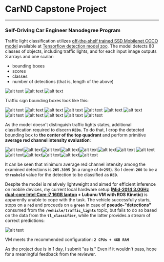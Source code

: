 [//]: # (Image References)

[elephant]: ./imgs/detection_elephant.png "elephant"
[red]: ./imgs/detection_red.png "red"
[green]: ./imgs/detection_green.png "green"
[crop0]: ./imgs/crop0.png "crop"
[crop1]: ./imgs/crop1.png "crop"
[crop2]: ./imgs/crop2.png "crop"
[crop3]: ./imgs/crop3.png "crop"
[crop4]: ./imgs/crop4.png "crop"
[crop5]: ./imgs/crop5.png "crop"
[crop6]: ./imgs/crop6.png "crop"
[crop7]: ./imgs/crop7.png "crop"
[crop8]: ./imgs/crop8.png "crop"
[crop9]: ./imgs/crop9.png "crop"
[crop10]: ./imgs/crop10.png "crop"
[crop11]: ./imgs/crop11.png "crop"
[roi0]: ./imgs/roi0.png "crop"
[roi1]: ./imgs/roi1.png "crop"
[roi2]: ./imgs/roi2.png "crop"
[roi3]: ./imgs/roi3.png "crop"
[roi4]: ./imgs/roi4.png "crop"
[roi5]: ./imgs/roi5.png "crop"
[roi6]: ./imgs/roi6.png "crop"
[roi7]: ./imgs/roi7.png "crop"
[roi8]: ./imgs/roi8.png "crop"
[roi9]: ./imgs/roi9.png "crop"
[roi10]: ./imgs/roi10.png "crop"
[roi11]: ./imgs/roi11.png "crop"
[roi12]: ./imgs/roi12.png "crop"
[screen]: ./imgs/screen.png "not moving while detected"

# CarND Capstone Project
---
### Self-Driving Car Engineer Nanodegree Program

Traffic light classification utilizes [off-the-shelf trained SSD Mobilenet COCO model](http://download.tensorflow.org/models/object_detection/ssd_mobilenet_v1_coco_2017_11_17.tar.gz) available at
[Tensorflow detection model zoo](https://github.com/tensorflow/models/blob/master/research/object_detection/g3doc/detection_model_zoo.md#tensorflow-detection-model-zoo). The model detects 80 classes of objects, including traffic lights, and for each input image outputs 3 arrays and one scalar:
* bounding boxes
* scores
* classes
* number of detections (that is, length of the above)

![alt text][elephant] ![alt text][red] ![alt text][green]

Traffic sign bounding boxes look like this:

![alt text][crop0] ![alt text][crop1] ![alt text][crop2] ![alt text][crop3] ![alt text][crop4] ![alt text][crop5]
![alt text][crop6] ![alt text][crop7] ![alt text][crop8] ![alt text][crop9] ![alt text][crop10] ![alt text][crop11]

As the model doesn't distinguish traffic lights states, additional classification required to discern **`REDs`**.
To do that, I crop the detected bounding box to **the center of the top quadrant** and perform primitive **average red channel intensity evaluation**:

![alt text][roi0]![alt text][roi1]![alt text][roi2]![alt text][roi3]![alt text][roi4]![alt text][roi5]![alt text][roi6]
![alt text][roi7]![alt text][roi8]![alt text][roi9]![alt text][roi10]![alt text][roi11]![alt text][roi12]

It can be seen that minimum average red channel intensity among the examined detections is **`205.3095`** (in a range of **`0÷255`**). So I deem **`200`** to be a **`threshold`** value for the detection to be classified as **`RED`**.

Despite the model is relatively lightweight and aimed for efficient inference on mobile devices, my current local hardware setup **([Mid-2014 3.0GHz dual-core Intel Core i7 16GB laptop](https://support.apple.com/kb/SP703?locale=en_US&viewlocale=en_US) + Lubunu VM with ROS Kinetic)** is apparently unable to cope with the task. The vehicle successfully starts, stops on a **`red`** and proceeds on a **`green`** in case of **pseudo-"detections"** consumed from the **`/vehicle/traffic_lights`** topic, but fails to do so based on the data from the  **`tl_classifier`**, while the latter provides a stream of correct predictions:

![alt text][screen]

VM meets the recommended configuration: **`2 CPUs + 4GB RAM`**

As the project due is in 1 day, I submit "as is." Even if it wouldn't pass, hope for a meaningful feedback from the
reviewer.


